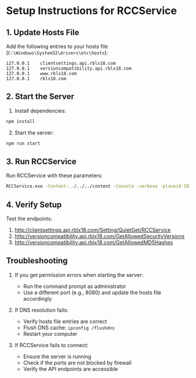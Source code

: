 # Setup Instructions for RCCService

## 1. Update Hosts File

Add the following entries to your hosts file (`C:\Windows\System32\drivers\etc\hosts`):

```
127.0.0.1    clientsettings.api.rblx18.com
127.0.0.1    versioncompatibility.api.rblx18.com
127.0.0.1    www.rblx18.com
127.0.0.1    rblx18.com
```

## 2. Start the Server

1. Install dependencies:
```bash
npm install
```

2. Start the server:
```bash
npm run start
```

## 3. Run RCCService

Run RCCService with these parameters:
```bash
RCCService.exe -Content:../../../content -Console -verbose -placeid:1818 -port 64989
```

## 4. Verify Setup

Test the endpoints:
1. http://clientsettings.api.rblx18.com/Setting/QuietGet/RCCService
2. http://versioncompatibility.api.rblx18.com/GetAllowedSecurityVersions
3. http://versioncompatibility.api.rblx18.com/GetAllowedMD5Hashes

## Troubleshooting

1. If you get permission errors when starting the server:
   - Run the command prompt as administrator
   - Use a different port (e.g., 8080) and update the hosts file accordingly

2. If DNS resolution fails:
   - Verify hosts file entries are correct
   - Flush DNS cache: `ipconfig /flushdns`
   - Restart your computer

3. If RCCService fails to connect:
   - Ensure the server is running
   - Check if the ports are not blocked by firewall
   - Verify the API endpoints are accessible